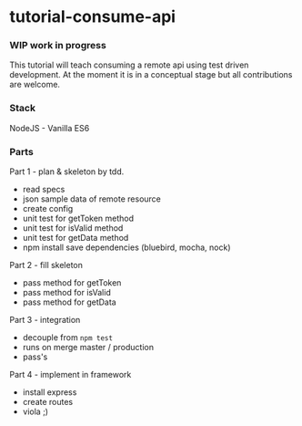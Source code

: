 # tutorial-consume-api

### WIP work in progress

This tutorial will teach consuming a remote api using test driven development. At the moment it is in a conceptual stage
but all contributions are welcome.

### Stack

NodeJS - Vanilla ES6

### Parts

Part 1 - plan & skeleton by tdd.

  - read specs
  - json sample data of remote resource
  - create config
  - unit test for getToken method
  - unit test for isValid method
  - unit test for getData method
  - npm install save dependencies (bluebird, mocha, nock)

Part 2 - fill skeleton

  - pass method for getToken
  - pass method for isValid
  - pass method for getData

Part 3 - integration

  - decouple from `npm test`
  - runs on merge master / production
  - pass's

Part 4 - implement in framework

 - install express
 - create routes
 - viola ;)
